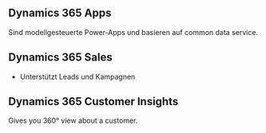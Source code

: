 ---
---

## Dynamics 365 Apps
Sind modellgesteuerte Power-Apps und basieren auf common data service.

## Dynamics 365 Sales
* Unterstützt Leads und Kampagnen

## Dynamics 365 Customer Insights
Gives you 360° view about a customer.